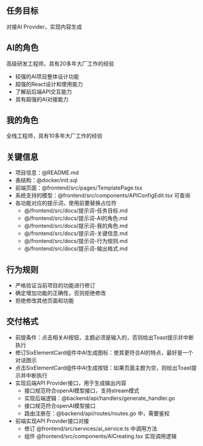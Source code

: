 
## 任务目标
对接AI Provider，实现内容生成

## AI的角色
高级研发工程师，具有20多年大厂工作的经验
- 较强的AI项目整体设计功能
- 超强的React设计和使用能力
- 了解前后端API交互能力
- 具有超强的AI对接能力

## 我的角色
全栈工程师，具有10多年大厂工作的经验

## 关键信息
- 项目信息：@README.md
- 表结构：@docker/init.sql
- 前端页面：@frontend/src/pages/TemplatePage.tsx
- 系统支持的模型：@frontend/src/components/APIConfigEdit.tsx 可查询
- 各功能对应的提示词，使用前要替换占位符
    - @/frontend/src/docs/提示词-任务目标.md
    - @/frontend/src/docs/提示词-AI的角色.md
    - @/frontend/src/docs/提示词-我的角色.md
    - @/frontend/src/docs/提示词-关键信息.md
    - @/frontend/src/docs/提示词-行为规则.md
    - @/frontend/src/docs/提示词-输出格式.md

## 行为规则
- 严格验证当前项目的功能进行修订
- 确定增加功能的正确性，否则拒绝修改
- 拒绝修改其他页面和功能

## 交付格式
- 前提条件：点击相关AI按钮，主题必须是输入的，否则给出Toast提示并中断执行
- 修订SixElementCard组件中AI生成图标：使其更符合AI的特点，最好是一个对话图示
- 点击SixElementCard组件中AI生成按钮：如果页面主题为空，则给出Toast提示并中断执行
- 实现后端API Provider接口，用于生成输出内容
    - 接口规范符合openAI模型接口，支持stream模式
    - 实现后端逻辑：@backend/api/handlers/generate_handler.go
    - 接口规范符合openAI模型接口
    - 路由注册在：@backend/api/routes/routes.go 中，需要鉴权
- 前端实现API Provider接口对接
  - 修订 @frontend/src/services/ai_service.ts 中调用方法
  - 组件 @frontend/src/components/AICreating.tsx 实现调用逻辑
